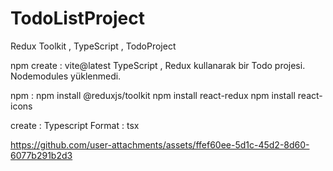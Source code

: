 # TodoListProject
Redux Toolkit , TypeScript , TodoProject

npm create : vite@latest
TypeScript , Redux kullanarak bir Todo projesi.
Nodemodules yüklenmedi. 

npm : 
npm install @reduxjs/toolkit
npm install react-redux
npm install react-icons

create : 
Typescript 
Format : tsx

https://github.com/user-attachments/assets/ffef60ee-5d1c-45d2-8d60-6077b291b2d3

